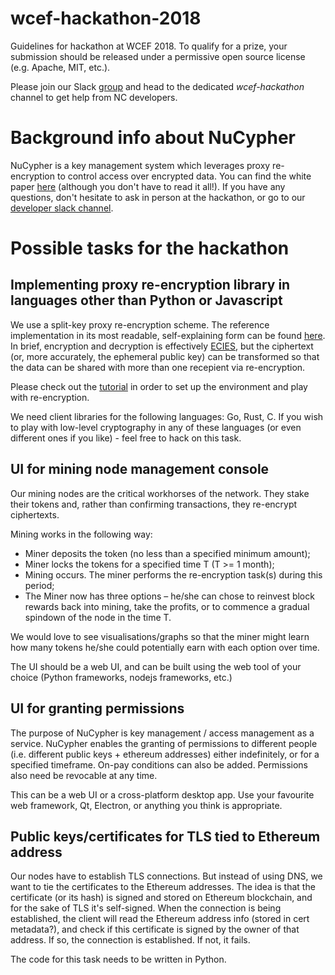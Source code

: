 # wcef-hackathon-2018
Guidelines for hackathon at WCEF 2018. To qualify for a prize, your submission should be released under a permissive open source license (e.g. Apache, MIT, etc.).

Please join our Slack [group](https://nucypher-kms-slack.herokuapp.com/) and head to the dedicated *wcef-hackathon* channel to get help from NC developers. 

# Background info about NuCypher

NuCypher is a key management system which leverages proxy re-encryption to control access over encrypted data.
You can find the white paper [here](https://cdn2.hubspot.net/hubfs/2807639/NuCypher%20KMS%20Technical%20White%20Paper.pdf?t=1510526466105) (although you don't have to read it all!).
If you have any questions, don't hesitate to ask in person at the hackathon, or go to our [developer slack channel](https://nucypher-kms-slack.herokuapp.com/).

# Possible tasks for the hackathon

## Implementing proxy re-encryption library in languages other than Python or Javascript

We use a split-key proxy re-encryption scheme. The reference implementation in its most readable, self-explaining form can be found [here](https://github.com/nucypher/nucypher-pre-python/blob/master/npre/umbral.py). In brief, encryption and decryption is effectively [ECIES](https://en.wikipedia.org/wiki/Integrated_Encryption_Scheme), but the ciphertext (or, more accurately, the ephemeral public key) can be transformed so that the data can be shared with more than one recepient via re-encryption.

Please check out the [tutorial](https://blog.nucypher.com/proxy-re-encryption-playground-in-python-3bc66170b9bf) in order to set up the environment and play with re-encryption.

We need client libraries for the following languages: Go, Rust, C. If you wish to play with low-level cryptography in any of these languages (or even different ones if you like) - feel free to hack on this task.

## UI for mining node management console

Our mining nodes are the critical workhorses of the network.
They stake their tokens and, rather than confirming transactions, they re-encrypt ciphertexts.

Mining works in the following way:

* Miner deposits the token (no less than a specified minimum amount);
* Miner locks the tokens for a specified time T (T >= 1 month);
* Mining occurs. The miner performs the re-encryption task(s) during this period;
* The Miner now has three options – he/she can chose to reinvest block rewards back into mining, take the profits, or to commence a gradual spindown of the node in the time T.

We would love to see visualisations/graphs so that the miner might learn how many tokens he/she could potentially earn with each option over time. 

The UI should be a web UI, and can be built using the web tool of your choice (Python frameworks, nodejs frameworks, etc.) 

## UI for granting permissions

The purpose of NuCypher is key management / access management as a service.
NuCypher enables the granting of permissions to different people (i.e. different public keys + ethereum addresses) either indefinitely, or for a specified timeframe. On-pay conditions can also be added. Permissions also need be revocable at any time.

This can be a web UI or a cross-platform desktop app.
Use your favourite web framework, Qt, Electron, or anything you think is appropriate.


## Public keys/certificates for TLS tied to Ethereum address

Our nodes have to establish TLS connections.
But instead of using DNS, we want to tie the certificates to the Ethereum addresses.
The idea is that the certificate (or its hash) is signed and stored on Ethereum blockchain, and for the sake of TLS it's self-signed.
When the connection is being established, the client will read the Ethereum address info (stored in cert metadata?), and check if this certificate is signed by the owner of that address. If so, the connection is established. If not, it fails.

The code for this task needs to be written in Python.
